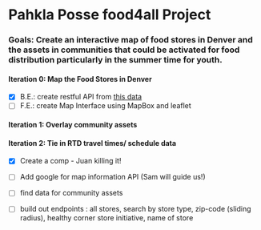 # Pahkla Posse food4all Project

### Goals: Create an interactive map of food stores in Denver and the assets in communities that could be activated for food distribution particularly in the summer time for youth.

#### Iteration 0: Map the Food Stores in Denver
  - [x] B.E.: create restful API from [this data](https://www.denvergov.org/opendata/dataset/city-and-county-of-denver-food-stores)
  - [ ] F.E.: create Map Interface using MapBox and leaflet

#### Iteration 1: Overlay community assets

#### Iteration 2: Tie in RTD travel times/ schedule data

- [x] Create a comp - Juan killing it!
- [ ] Add google for map information API (Sam will guide us!)
- [ ] find data for community assets
- [ ] build out endpoints : all stores, search by store type, zip-code (sliding radius), healthy corner store initiative, name of store  

 
